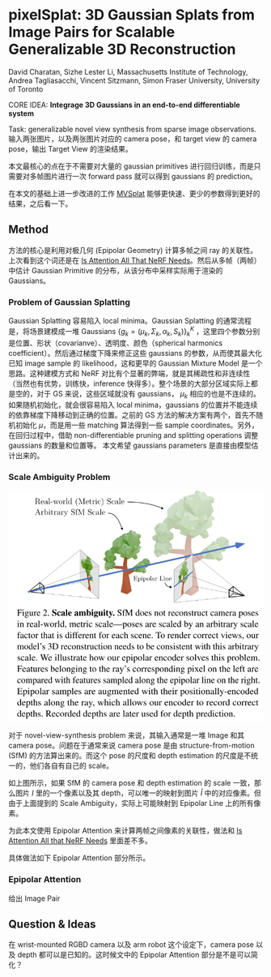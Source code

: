# pixelSplat: 3D Gaussian Splats from Image Pairs for Scalable Generalizable 3D Reconstruction
David Charatan, Sizhe Lester Li, Massachusetts Institute of Technology, Andrea Tagliasacchi, Vincent Sitzmann, Simon Fraser University, University of Toronto

CORE IDEA: **Integrage 3D Gaussians in an end-to-end differentiable system**

Task: generalizable novel view synthesis from sparse image observations. 输入两张图片，以及两张图片对应的 camera pose，和 target view 的 camera pose，输出 Target View 的渲染结果。

本文最核心的点在于不需要对大量的 gaussian primitives 进行回归训练，而是只需要对多帧图片进行一次 forward pass 就可以得到 gaussians 的 prediction。

在本文的基础上进一步改进的工作 [MVSplat](https://github.com/donydchen/mvsplat) 能够更快速、更少的参数得到更好的结果，之后看一下。

## Method
方法的核心是利用对极几何 (Epipolar Geometry) 计算多帧之间 ray 的关联性。上次看到这个词还是在 [Is Attention All That NeRF Needs](./[2023%20ICLR]%20Is%20Attention%20All%20That%20NeRF%20Needs.md)。然后从多帧（两帧）中估计 Gaussian Primitive 的分布，从该分布中采样实际用于渲染的 Gaussians。

### Problem of Gaussian Splatting

Gaussian Splatting 容易陷入 local minima。Gaussian Splatting 的通常流程是，将场景建模成一堆 Gaussians $\{g_k = (\mu_k,\Sigma_k,\alpha_k,S_k)\}_k^K$ ，这里四个参数分别是位置、形状（covarianve）、透明度、颜色（spherical harmonics coefficient）。然后通过梯度下降来修正这些 gaussians 的参数，从而使其最大化已知 image sample 的 likelihood，这和更早的 Gaussian Mixture Model 是一个思路。这种建模方式和 NeRF 对比有个显著的弊端，就是其稀疏性和非连续性（当然也有优势，训练快，inference 快得多）。整个场景的大部分区域实际上都是空的，对于 GS 来说，这些区域就没有 gaussians， $\mu_k$ 相应的也是不连续的。如果随机初始化，就会很容易陷入 local minima，gaussians 的位置并不能连续的依靠梯度下降移动到正确的位置。之前的 GS 方法的解决方案有两个，首先不随机初始化 $\mu$，而是用一些 matching 算法得到一些 sample coordinates。另外，在回归过程中，借助 non-differentiable pruning and splitting operations 调整 gaussians 的数量和位置等。
本文希望 gaussians parameters 是直接由模型估计出来的。

### Scale Ambiguity Problem

![pixelSplat1](../imgs/pixelSplat1.png)

对于 novel-view-synthesis problem 来说，其输入通常是一堆 Image 和其 camera pose。问题在于通常来说 camera pose 是由 structure-from-motion (SfM) 的方法算出来的。而这个 pose 的尺度和 depth estimation 的尺度是不统一的，他们各自有自己的 scale。

如上图所示，如果 SfM 的 camera pose 和 depth estimation 的 scale 一致，那么图片 $I$ 里的一个像素以及其 depth，可以唯一的映射到图片 $\tilde{I}$ 中的对应像素。但由于上面提到的 Scale Ambiguity，实际上可能映射到 Epipolar Line 上的所有像素。

为此本文使用 Epipolar Attention 来计算两帧之间像素的关联性，做法和 [Is Attention All that NeRF Needs](./[2023%20ICLR]%20Is%20Attention%20All%20That%20NeRF%20Needs.md) 里面差不多。

具体做法如下 Epipolar Attention 部分所示。

### Epipolar Attention

给出 Image Pair

## Question & Ideas

在 wrist-mounted RGBD camera 以及 arm robot 这个设定下，camera pose 以及 depth 都可以是已知的。这时候文中的 Epipolar Attention 部分是不是可以简化？